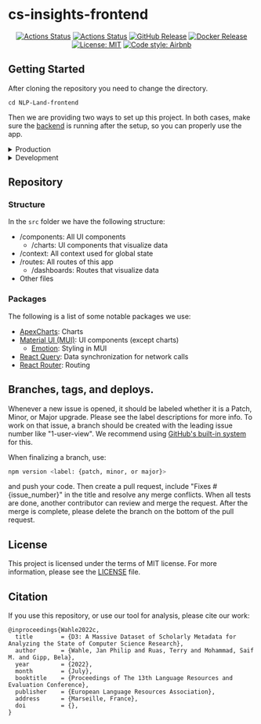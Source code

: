 # cs-insights-frontend

<p align="center">
<a href="https://github.com/gipplab/NLP-Land-frontend/actions/workflows/release.yml"><img alt="Actions Status" src="https://github.com/gipplab/NLP-Land-frontend/actions/workflows/release.yml/badge.svg?branch=dev"></a>  
<a href="https://github.com/gipplab/NLP-Land-frontend/actions/workflows/main.yml"><img alt="Actions Status" src="https://github.com/gipplab/NLP-Land-frontend/actions/workflows/main.yml/badge.svg"></a>
<a href="https://github.com/gipplab/NLP-Land-frontend/releases"><img alt="GitHub Release" src="https://img.shields.io/github/v/release/gipplab/NLP-Land-frontend?sort=semver"></a>
<a href="https://hub.docker.com/repository/docker/jpelhaw/nlp-land-frontend"><img alt="Docker Release" src="https://img.shields.io/docker/v/jpelhaw/nlp-land-frontend?label=Docker"></a>
<a href="https://github.com/gipplab/NLP-Land-frontend/blob/master/LICENSE"><img alt="License: MIT" src="https://black.readthedocs.io/en/stable/_static/license.svg"></a>
<a href="https://github.com/airbnb/javascript"><img alt="Code style: Airbnb" src="https://img.shields.io/badge/codestyle-Airbnb-success"></a>
</p>

## Getting Started
After cloning the repository you need to change the directory.
```shell
cd NLP-Land-frontend
```
Then we are providing two ways to set up this project.
In both cases, make sure the [backend](https://github.com/gipplab/NLP-Land-backend) is running after the setup, so you can properly use the app. 

<details> <summary> Production </summary>

First you need to create an `.env.production` file.
You can copy the `.env.development` file, if you do not intent to change the default values:
```shell
cp .env.development .env.production
```

Then you need to install all dependencies with
```shell
npm install --production
```
and build the project using
```shell
npm run build
```
It correctly bundles React in production mode and optimizes the build for the best performance.
The build is minified and the filenames include the hashes.

Lastly, deploy the project (see [here](https://create-react-app.dev/docs/deployment/) for alternatives) with
```shell
npm install -g serve
serve -s build -l 3001
```
and visit it in your browser on [http://localhost:3001](http://localhost:3001).
</details>
<details> <summary> Development </summary>

First, you need to install all dependencies using
```shell
npm install
```

Then you can run the app in development mode with
```shell
npm start
```
and visit it in your browser on [http://localhost:3001](http://localhost:3001).
The page will reload if you make edits, and you will see any lint errors in the console.
</details>


## Repository
### Structure
In the `src` folder we have the following structure:
- /components: All UI components
  - /charts: UI components that visualize data
- /context: All context used for global state
- /routes: All routes of this app
  - /dashboards: Routes that visualize data
- Other files

### Packages
The following is a list of some notable packages we use:
- [ApexCharts](https://apexcharts.com/react-chart-demos/): Charts
- [Material UI (MUI)](https://mui.com/): UI components (except charts)
  - [Emotion](https://emotion.sh/docs/introduction): Styling in MUI
- [React Query](https://react-query.tanstack.com/): Data synchronization for network calls
- [React Router](https://reactrouter.com/): Routing


## Branches, tags, and deploys.
Whenever a new issue is opened, it should be labeled whether it is a Patch, Minor, or Major upgrade. Please see the label descriptions for more info.
To work on that issue, a branch should be created with the leading issue number like "1-user-view".
We recommend using [GitHub's built-in system](https://docs.github.com/en/issues/tracking-your-work-with-issues/creating-a-branch-for-an-issue) for this.

When finalizing a branch, use:
```sh
npm version <label: {patch, minor, or major}>
```
and push your code. Then create a pull request, include "Fixes #{issue_number}" in the title and resolve any merge conflicts. When all tests are done, another contributor can review and merge the request.
After the merge is complete, please delete the branch on the bottom of the pull request.


## License
This project is licensed under the terms of MIT license. For more information, please see the [LICENSE](LICENSE) file.

## Citation
If you use this repository, or use our tool for analysis, please cite our work:
```
@inproceedings{Wahle2022c,
  title        = {D3: A Massive Dataset of Scholarly Metadata for Analyzing the State of Computer Science Research},
  author       = {Wahle, Jan Philip and Ruas, Terry and Mohammad, Saif M. and Gipp, Bela},
  year         = {2022},
  month        = {July},
  booktitle    = {Proceedings of The 13th Language Resources and Evaluation Conference},
  publisher    = {European Language Resources Association},
  address      = {Marseille, France},
  doi          = {},
}
```
